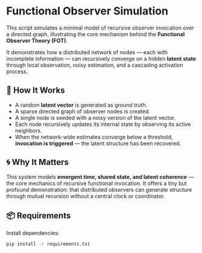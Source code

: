 # Functional Observer Simulation

This script simulates a minimal model of recursive observer invocation over a directed graph, illustrating the core mechanism behind the **Functional Observer Theory (FOT)**.

It demonstrates how a distributed network of nodes — each with incomplete information — can recursively converge on a hidden **latent state** through local observation, noisy estimation, and a cascading activation process.

## 🔧 How It Works

- A random **latent vector** is generated as ground truth.
- A sparse directed graph of observer nodes is created.
- A single node is seeded with a noisy version of the latent vector.
- Each node recursively updates its internal state by observing its active neighbors.
- When the network-wide estimates converge below a threshold, **invocation is triggered** — the latent structure has been recovered.

## 🌀 Why It Matters

This system models **emergent time, shared state, and latent coherence** — the core mechanics of recursive functional invocation. It offers a tiny but profound demonstration: that distributed observers can generate structure through mutual recursion without a central clock or coordinator.

## 📦 Requirements

Install dependencies:

```bash
pip install -r requirements.txt
